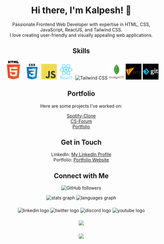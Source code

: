 <!-- Header -->
<h1 align="center">Hi there, I'm Kalpesh! 👋</h1>

<!-- Introduction -->
<p align="center">Passionate Frontend Web Developer with expertise in HTML, CSS, JavaScript, ReactJS, and Tailwind CSS.<br> I love creating user-friendly and visually appealing web applications.</p>

<!-- Skills -->
<h2 align="center">Skills</h2>
<p align="center">
  <img src="https://raw.githubusercontent.com/devicons/devicon/master/icons/html5/html5-original-wordmark.svg" alt="HTML5" width="60" height="60"/>
  <img src="https://raw.githubusercontent.com/devicons/devicon/master/icons/css3/css3-original-wordmark.svg" alt="CSS3" width="50" height="50"/>
  <img src="https://raw.githubusercontent.com/devicons/devicon/master/icons/javascript/javascript-original.svg" alt="JavaScript" width="50" height="50"/>
  <img src="https://raw.githubusercontent.com/devicons/devicon/master/icons/react/react-original-wordmark.svg" alt="ReactJS" width="50" height="50"/>
  <img src="https://upload.wikimedia.org/wikipedia/commons/thumb/d/d5/Tailwind_CSS_Logo.svg/768px-Tailwind_CSS_Logo.svg.png?20230715030042" alt="Tailwind CSS" width="50" height="50"/>
  <img src="https://raw.githubusercontent.com/devicons/devicon/master/icons/mongodb/mongodb-original-wordmark.svg" alt="MongoDB" width="50" height="50"/>
  <img src="https://raw.githubusercontent.com/devicons/devicon/master/icons/vite/vite-original-wordmark.svg" alt="ViteJS" width="50" height="50" style="filter: invert(100%);"/>
  <img src="https://raw.githubusercontent.com/devicons/devicon/master/icons/git/git-original-wordmark.svg" alt="Git" width="50" height="50" style="filter: invert(100%);"/>

</p>

<!-- Portfolio -->
<h2 align="center">Portfolio</h2>
<p align="center">Here are some projects I've worked on:</p>
<div align="center">
  <a href="https://github.com/KoliKalpesh/spotify-clone-app">
<!--     <img src="project_image_url" alt="Project Name" width="300"/> -->
  Spotify-Clone</a>
  <a href="project_link"> <br>
<!--     <img src="project_image_url" alt="Project Name" width="300"/> -->
  CS-Forum</a><br>
  <a href="https://kalpesh-portfolio.netlify.app/">Portfolio</a>
</div>

<!-- Get in Touch -->
<h2 align="center">Get in Touch</h2>
<p align="center">
  LinkedIn: <a href="https://www.linkedin.com/in/kalpeshkoli">My LinkedIn Profile</a> <br/>
  Portfolio: <a href="https://kalpesh-portfolio.netlify.app/">Portfolio Website</a>
</p>

<!-- Connect with Me -->
<h2 align="center">Connect with Me</h2>
<p align="center">
  <img src="https://img.shields.io/github/followers/KoliKalpesh?label=Followers&style=social" alt="GitHub followers"/>
</p>

<div align="center">
  <img src="https://github-readme-stats.vercel.app/api?username=KoliKalpesh&hide_title=false&hide_rank=false&show_icons=true&include_all_commits=true&count_private=true&disable_animations=false&theme=dracula&locale=en&hide_border=false&order=1" height="150" alt="stats graph"  />
  <img src="https://github-readme-stats.vercel.app/api/top-langs?username=KoliKalpesh&locale=en&hide_title=false&layout=compact&card_width=320&langs_count=5&theme=dracula&hide_border=false&order=2" height="150" alt="languages graph"  />
</div>

###

<div align="center">
  <img src="https://raw.githubusercontent.com/maurodesouza/profile-readme-generator/master/src/assets/icons/social/linkedin/default.svg" width="52" height="40" alt="linkedin logo"  />
  <img src="https://raw.githubusercontent.com/maurodesouza/profile-readme-generator/master/src/assets/icons/social/twitter/default.svg" width="52" height="40" alt="twitter logo"  />
  <img src="https://raw.githubusercontent.com/maurodesouza/profile-readme-generator/master/src/assets/icons/social/discord/default.svg" width="52" height="40" alt="discord logo"  />
  <img src="https://raw.githubusercontent.com/maurodesouza/profile-readme-generator/master/src/assets/icons/social/youtube/default.svg" width="52" height="40" alt="youtube logo"  />
</div>

###

<div align="center">
  <img src="https://profile-counter.glitch.me/KoliKalpesh/count.svg?"  />
</div>

###

<div align="center">
  <img height="200" src="https://media.giphy.com/media/v1.Y2lkPTc5MGI3NjExOHI0b2IydTYzNzIyYXE5cW13bjY3Z3M3cDBsb2dweHNrMXZxdzB0eiZlcD12MV9pbnRlcm5hbF9naWZfYnlfaWQmY3Q9Zw/qgQUggAC3Pfv687qPC/giphy.gif"  />
</div>


###




<!--
**KoliKalpesh/KoliKalpesh** is a ✨ _special_ ✨ repository because its `README.md` (this file) appears on your GitHub profile.

Here are some ideas to get you started:

- 🔭 I’m currently working on ...
- 🌱 I’m currently learning ...
- 👯 I’m looking to collaborate on ...
- 🤔 I’m looking for help with ...
- 💬 Ask me about ...
- 📫 How to reach me: ...
- 😄 Pronouns: ...
- ⚡ Fun fact: ...
-->
